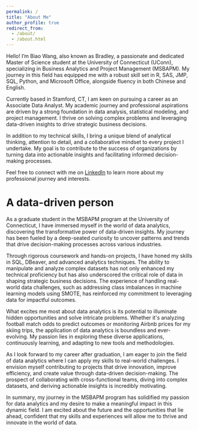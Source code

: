 ```yaml
---
permalink: /
title: "About Me"
author_profile: true
redirect_from: 
  - /about/
  - /about.html
---
```


Hello! I’m Biao Wang, also known as Bradley, a passionate and dedicated Master of Science student at the University of Connecticut (UConn), specializing in Business Analytics and Project Management (MSBAPM). My journey in this field has equipped me with a robust skill set in R, SAS, JMP, SQL, Python, and Microsoft Office, alongside fluency in both Chinese and English.

Currently based in Stamford, CT, I am keen on pursuing a career as an Associate Data Analyst. My academic journey and professional aspirations are driven by a strong foundation in data analysis, statistical modeling, and project management. I thrive on solving complex problems and leveraging data-driven insights to drive strategic business decisions.

In addition to my technical skills, I bring a unique blend of analytical thinking, attention to detail, and a collaborative mindset to every project I undertake. My goal is to contribute to the success of organizations by turning data into actionable insights and facilitating informed decision-making processes.

Feel free to connect with me on [LinkedIn](https://www.linkedin.com/in/biaowang-2a9732238/) to learn more about my professional journey and interests.


A data-driven person
======

As a graduate student in the MSBAPM program at the University of Connecticut, I have immersed myself in the world of data analytics, discovering the transformative power of data-driven insights. My journey has been fueled by a deep-seated curiosity to uncover patterns and trends that drive decision-making processes across various industries.

Through rigorous coursework and hands-on projects, I have honed my skills in SQL, DBeaver, and advanced analytics techniques. The ability to manipulate and analyze complex datasets has not only enhanced my technical proficiency but has also underscored the critical role of data in shaping strategic business decisions. The experience of handling real-world data challenges, such as addressing class imbalances in machine learning models using SMOTE, has reinforced my commitment to leveraging data for impactful outcomes.

What excites me most about data analytics is its potential to illuminate hidden opportunities and solve intricate problems. Whether it's analyzing football match odds to predict outcomes or monitoring Airbnb prices for my skiing trips, the application of data analytics is boundless and ever-evolving. My passion lies in exploring these diverse applications, continuously learning, and adapting to new tools and methodologies.

As I look forward to my career after graduation, I am eager to join the field of data analytics where I can apply my skills to real-world challenges. I envision myself contributing to projects that drive innovation, improve efficiency, and create value through data-driven decision-making. The prospect of collaborating with cross-functional teams, diving into complex datasets, and deriving actionable insights is incredibly motivating.

In summary, my journey in the MSBAPM program has solidified my passion for data analytics and my desire to make a meaningful impact in this dynamic field. I am excited about the future and the opportunities that lie ahead, confident that my skills and experiences will allow me to thrive and innovate in the world of data.




